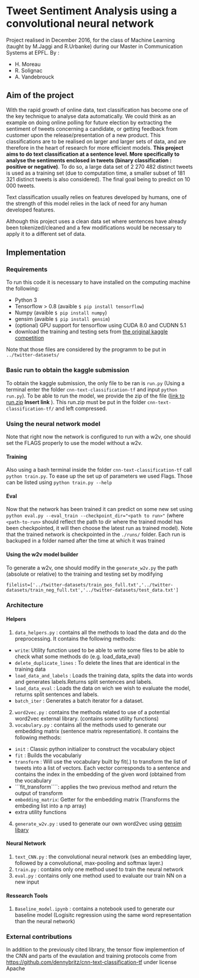 # Tweet Sentiment Analysis using a convolutional neural network
Project realised in December 2016, for the class of Machine Learning (taught by M.Jaggi and R.Urbanke) during our Master in Communication Systems at EPFL. 
By :
- H. Moreau 
- R. Solignac
- A. Vandebrouck

## Aim of the project
With the rapid growth of online data, text classification has become one of the key technique to analyse data automatically. We could think as an example on doing online polling for future election by extracting the sentiment of tweets concerning a candidate, or getting feedback from customer upon the release/presentation of a new product. This classifications are to be realised on larger and larger sets of data, and are therefore in the heart of research for more efficient models. 
**This project aims to do text classification at a sentence level. More specifically to analyse the sentiments enclosed in tweets (binary classification : positive or negative)**. To do so, a large data set of 2 270 482 distinct tweets is used as a training set (due to computation time, a smaller subset of 181 321 distinct tweets is also considered). The final goal being to predict on 10 000 tweets.

Text classification usually relies on features developed by humans, one of the strength of this model relies in the lack of need for any human developed features.

Although this project uses a clean data set where sentences have already been tokenized/cleaned and a few modifications would be necessary to apply it to a different set of data.

## Implementation
### Requirements
To run this code it is necessary to have installed on the computing machine the following:
- Python 3
- Tensorflow > 0.8 (avaible ```$ pip install tensorflow```)
- Numpy (avaible ```$ pip install numpy```)
- gensim (avaible ```$ pip install gensim```)
- (optional) GPU support for tensorflow using CUDA 8.0 and CUDNN 5.1
- download the training and testing sets from [the original kaggle competition](https://inclass.kaggle.com/c/epfml-text)

Note that those files are considered by the programm to be put in ```../twitter-datasets/```

### Basic run to obtain the kaggle submission
To obtain the kaggle submission, the only file to be ran is ```run.py``` (Using a terminal enter the folder ```cnn-text-classification-tf``` and input ```python run.py```). To be able to run the model, we provide the zip of the file ([link to run.zip]() **Insert link** ). This run.zip must be put in the folder ```cnn-text-classification-tf/``` and left compressed.

### Using the neural network model 
Note that right now the network is configured to run with a w2v, one should set the FLAGS properly to use the model without a w2v.

#### Training
Also using a bash terminal inside the folder ```cnn-text-classification-tf``` call ```python train.py```. To ease up the set up of parameters we used Flags. Those can be listed using ```python train.py --help```

#### Eval
Now that the network has been trained it can predict on some new set using ```python eval.py --eval_train --checkpoint_dir="<path to run>"``` (where ```<path-to-run>``` should reflect the path to dir where the trained model has been checkpointed, it will then choose the latest run as trained model). Note that the trained network is checkpointed in the ```./runs/``` folder. Each run is backuped in a folder named after the time at which it was trained

#### Using the w2v model builder
To generate a w2v, one should modify in the ```generate_w2v.py``` the path (absolute or relative) to the training and testing set by modifying 
```
filelist=['../twitter-datasets/train_pos_full.txt','../twitter-datasets/train_neg_full.txt','../twitter-datasets/test_data.txt']
```


### Architecture
#### Helpers
1. ```data_helpers.py``` : contains all the methods to load the data and do the preprocessing. It contains the following methods:
  * ```write```: Utility function used to be able to write some files to be able to check what some methods do (e.g. load_data_eval)
  *  ```delete_duplicate_lines``` : To delete the lines that are identical in the training data
  *  ```load_data_and_labels``` : Loads the training data, splits the data into words and generates labels.Returns split sentences and labels.
  *  ```load_data_eval``` :     Loads the data on wich we wish to evaluate the model, returns split sentences and labels.
  *  ```batch_iter``` :  Generates a batch iterator for a dataset.
2. ```word2vec.py``` : contains the methods related to use of a potential word2vec external library. (contains some utility functions)
3. ```vocabulary.py``` : contains all the methods used to generate our embedding matrix (sentence matrix representation). It contains the following methods:
  * ```init``` : Classic python initializer to construct the vocabulary object
  * ```fit``` : Builds the vocabulariy
  * ```transform``` : Will use the vocabulary built by fit(.) to transform the list of tweets into a list of vectors. Each vector corresponds to a sentence and contains the index in the embedding of the given word (obtained from the vocabulary
  * ```fit_transform````:  applies the two previous method and return the output of transform
  * ```embedding_matrix```: Getter for the embedding matrix (Transforms the embeding list into a np array)
  * extra utility functions
4. ```generate_w2v.py``` : used to generate our own word2vec using [gensim libary](https://radimrehurek.com/gensim/models/word2vec.html)
 
#### Neural Network
1. ```text_CNN.py``` : the convolutional neural network (ses an embedding layer, followed by a convolutional, max-pooling and softmax layer.)
2. ```train.py``` : contains only one method used to train the neural network
3. ```eval.py``` : contains only one method used to evaluate our train NN on a new input

#### Ressearch Tools
1. ```Baseline_model.ipynb``` : contains a notebook used to generate our baseline model (Logisitc regression using the same word representation than the neural network)

### External contributions
In addition to the previously cited library, the tensor flow implemention of the CNN and parts of the evaulation and training protocols come from https://github.com/dennybritz/cnn-text-classification-tf under license Apache
